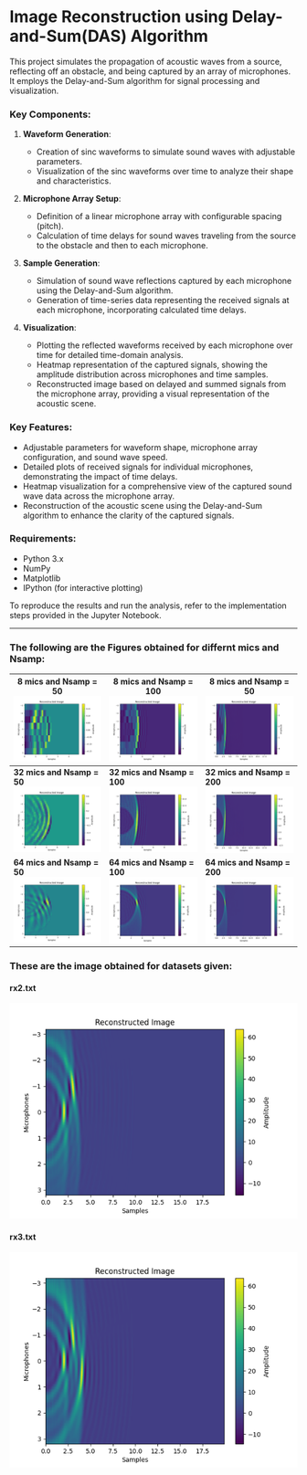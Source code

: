 # Image Reconstruction using Delay-and-Sum(DAS) Algorithm

This project simulates the propagation of acoustic waves from a source, reflecting off an obstacle, and being captured by an array of microphones. It employs the Delay-and-Sum algorithm for signal processing and visualization.

### Key Components:

1. **Waveform Generation**:
   - Creation of sinc waveforms to simulate sound waves with adjustable parameters.
   - Visualization of the sinc waveforms over time to analyze their shape and characteristics.

2. **Microphone Array Setup**:
   - Definition of a linear microphone array with configurable spacing (pitch).
   - Calculation of time delays for sound waves traveling from the source to the obstacle and then to each microphone.

3. **Sample Generation**:
   - Simulation of sound wave reflections captured by each microphone using the Delay-and-Sum algorithm.
   - Generation of time-series data representing the received signals at each microphone, incorporating calculated time delays.

4. **Visualization**:
   - Plotting the reflected waveforms received by each microphone over time for detailed time-domain analysis.
   - Heatmap representation of the captured signals, showing the amplitude distribution across microphones and time samples.
   - Reconstructed image based on delayed and summed signals from the microphone array, providing a visual representation of the acoustic scene.

### Key Features:
- Adjustable parameters for waveform shape, microphone array configuration, and sound wave speed.
- Detailed plots of received signals for individual microphones, demonstrating the impact of time delays.
- Heatmap visualization for a comprehensive view of the captured sound wave data across the microphone array.
- Reconstruction of the acoustic scene using the Delay-and-Sum algorithm to enhance the clarity of the captured signals.

### Requirements:
- Python 3.x
- NumPy
- Matplotlib
- IPython (for interactive plotting)

To reproduce the results and run the analysis, refer to the implementation steps provided in the Jupyter Notebook.

---

### The following are the Figures obtained for differnt mics and Nsamp:

| **8 mics and Nsamp = 50**![Description 1](test1.png) | **8 mics and Nsamp = 100**![Figure 2](test2.png) | **8 mics and Nsamp = 50**![Figure 3](test3.png) |
| --- | --- | --- |
| **32 mics and Nsamp = 50** ![Description 4](test4.png) | **32 mics and Nsamp = 100** ![Description 5](test5.png) | **32 mics and Nsamp = 200** ![Description 6](test6.png) |
| **64 mics and Nsamp = 50** ![Description 7](test7.png) | **64 mics and Nsamp = 100** ![Description 8](test8.png) | **64 mics and Nsamp = 200** ![Description 9](test9.png) |


### These are the image obtained for datasets given:

#### rx2.txt
![Description 1](test10.png)
#### rx3.txt
![Description 1](test11.png)

